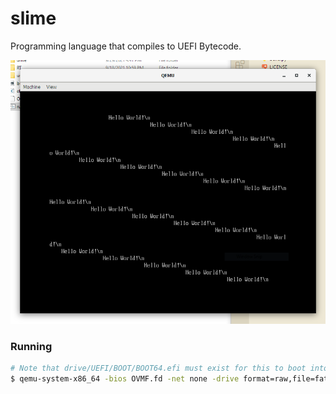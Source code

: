 # slime

Programming language that compiles to UEFI Bytecode.

<img src="misc/screenshots/10-03-21-01 JUMPING TO HELLO WORLD INDEFINITELY.PNG">

### Running

```bash
# Note that drive/UEFI/BOOT/BOOT64.efi must exist for this to boot into it
$ qemu-system-x86_64 -bios OVMF.fd -net none -drive format=raw,file=fat:rw:drive/ -nographic
```
